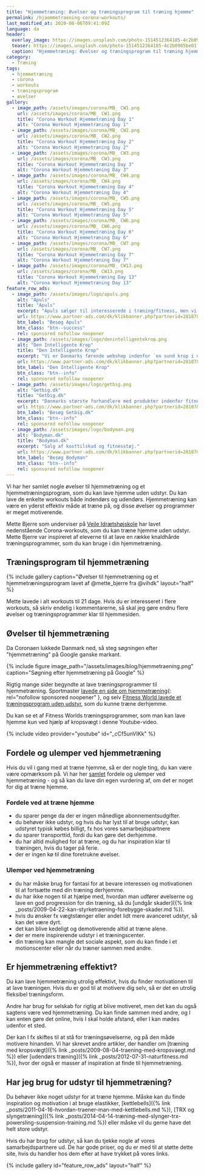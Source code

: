 ```yaml
---
title: "Hjemmetræning: Øvelser og træningsprogram til træning hjemme"
permalink: /hjaemmetraening-corona-workouts/
last_modified_at: 2020-08-06T09:41:09Z
language: da
header:
  overlay_image: https://images.unsplash.com/photo-1514512364185-4c2b0985be01?ixlib=rb-1.2.1&ixid=eyJhcHBfaWQiOjEyMDd9&auto=format&fit=crop&w=1951&q=80
  teaser: https://images.unsplash.com/photo-1514512364185-4c2b0985be01?ixlib=rb-1.2.1&ixid=eyJhcHBfaWQiOjEyMDd9&auto=format&fit=crop&w=400&q=80
  caption: "Hjemmetræning: Øvelser og træningsprogram til træning hjemme"
category:
  - Træning
tags:
  - hjemmetræning
  - corona
  - workouts
  - træningsprogram
  - øvelser
gallery:
  - image_path: /assets/images/corona/MB_ CW1.png
    url: /assets/images/corona/MB_ CW1.png
    title: "Corona Workout Hjemmetræning Day 1"
    alt: "Corona Workout Hjemmetræning Day 1"
  - image_path: /assets/images/corona/MB_ CW2.png
    url: /assets/images/corona/MB_ CW2.png
    title: "Corona Workout Hjemmetræning Day 2"
    alt: "Corona Workout Hjemmetræning Day 2"
  - image_path: /assets/images/corona/MB_ CW3.png
    url: /assets/images/corona/MB_ CW3.png
    title: "Corona Workout Hjemmetræning Day 3"
    alt: "Corona Workout Hjemmetræning Day 3"
  - image_path: /assets/images/corona/MB_ CW4.png
    url: /assets/images/corona/MB_ CW4.png
    title: "Corona Workout Hjemmetræning Day 4"
    alt: "Corona Workout Hjemmetræning Day 4"
  - image_path: /assets/images/corona/MB_ CW5.png
    url: /assets/images/corona/MB_ CW5.png
    title: "Corona Workout Hjemmetræning Day 5"
    alt: "Corona Workout Hjemmetræning Day 5"
  - image_path: /assets/images/corona/MB_ CW6.png
    url: /assets/images/corona/MB_ CW6.png
    title: "Corona Workout Hjemmetræning Day 6"
    alt: "Corona Workout Hjemmetræning Day 6"
  - image_path: /assets/images/corona/MB_ CW7.png
    url: /assets/images/corona/MB_ CW7.png
    title: "Corona Workout Hjemmetræning Day 7"
    alt: "Corona Workout Hjemmetræning Day 7"
  - image_path: /assets/images/corona/MB_ CW13.png
    url: /assets/images/corona/MB_ CW13.png
    title: "Corona Workout Hjemmetræning Day 13"
    alt: "Corona Workout Hjemmetræning Day 13"
feature_row_ads:
  - image_path: /assets/images/logo/apuls.png
    alt: "Apuls"
    title: "Apuls"
    excerpt: "Apuls sælger til interesserede i træning/fitness, men vi har også et stort udvalg indenfor vinter, sport, pleje, vand, wellness, kosttilskud m.v."
    url: https://www.partner-ads.com/dk/klikbanner.php?partnerid=28187&bannerid=39091
    btn_label: "Besøg Apuls"
    btn_class: "btn--success"
    rel: sponsored nofollow noopener
  - image_path: /assets/images/logo/denintelligentekrop.png
    alt: "Den Intelligente Krop"
    title: "Den Intelligente Krop"
    excerpt: "Vi er Danmarks førende webshop indenfor ´en sund krop i udvikling´. Vi har langt det meste indenfor træningsudstyr til Pilates, yoga, crossfit osv."
    url: https://www.partner-ads.com/dk/klikbanner.php?partnerid=28187&bannerid=38484
    btn_label: "Den Intelligente Krop"
    btn_class: "btn--info"
    rel: sponsored nofollow noopener
  - image_path: /assets/images/logo/getbig.png
    alt: "Getbig.dk"
    title: "Getbig.dk"
    excerpt: "Danmarks største forhandlere med produkter indenfor fitnessbranchen. Vi er kendt for gode priser og god kvalitet, og gør både i kosttilskud som proteinpulver, kreatin og weightgainer samt i fitness udstyr ex. kettlebells, håndvægte mv."
    url: https://www.partner-ads.com/dk/klikbanner.php?partnerid=28187&bannerid=21411
    btn_label: "Besøg Getbig.dk"
    btn_class: "btn--info"
    rel: sponsored nofollow noopener
  - image_path: /assets/images/logo/bodyman.png
    alt: "Bodyman.dk"
    title: "Bodyman.dk"
    excerpt: "Salg af kosttilskud og fitnesstøj."
    url: https://www.partner-ads.com/dk/klikbanner.php?partnerid=28187&bannerid=20604
    btn_label: "Besøg Bodyman"
    btn_class: "btn--info"
    rel: sponsored nofollow noopener
---
```


Vi har her samlet nogle øvelser til hjemmetræning og et hjemmetræningsprogram, som du kan lave hjemme uden udstyr. Du kan lave de enkelte workouts både indendørs og udendørs. Hjemmetræning kan være en yderst effektiv måde at træne på, og disse øvelser og programmer er meget motiverende.

Mette Bjerre som underviser på [Vejle Idrætshøjskole](https://www.vih.dk) har lavet nedenstående Corona-workouts, som du kan træne hjemme uden udstyr. Mette Bjerre var inspireret af eleverne til at lave en række knaldhårde træningsprogrammer, som du kan bruge i din hjemmetræning.

## Træningsprogram til hjemmetræning

{% include gallery caption="Øvelser til hjemmetræning og et hjemmetræningsprogram lavet af @mette_bjerre fra @vihdk" layout="half" %}

Mette lavede i alt workouts til 21 dage. Hvis du er interesseret i flere workouts, så skriv endelig i kommentarerne, så skal jeg gøre endnu flere øvelser og træningsprogrammer klar til hjemmesiden.

## Øvelser til hjemmetræning

Da Coronaen lukkede Danmark ned, så steg søgningen efter "hjemmetræning" på Google ganske markant.

{% include figure image_path="/assets/images/blog/hjemmetraening.png" caption="Søgning efter hjemmetræning på Google" %}

Rigtig mange sider begyndte at lave træningsprogrammer til hjemmetræning. Sportmaster [lavede en side om hjemmetræning](https://track.adtraction.com/t/t?a=1124622406&as=1484571907&t=2&tk=1&url=https://sportmaster.dk/inspiration/hjemmetraening){: rel="nofollow sponsored noopener" }, og selv [Fitness World lavede et træningsprogram uden udstyr](https://www.fitnessworld.com/dk2/fw-online/traeningsprogrammer/7-minutters-traeningsprogram), som du kunne træne derhjemme.

Du kan se et af Fitness Worlds træningsprogrammer, som man kan lave hjemme kun ved hjælp af kropsvægt i denne Youtube-video.

{% include video provider="youtube" id="_cCf5unVIKk" %}

## Fordele og ulemper ved hjemmetræning

Hvis du vil i gang med at træne hjemme, så er der nogle ting, du kan være være opmærksom på. Vi har her [samlet](https://mit-traeningsprogram.dk/hjemmetraening-kom-i-form-derhjemme/) fordele og ulemper ved hjemmetræning - og så kan du lave din egen vurdering af, om det er noget for dig at træne hjemme.

### Fordele ved at træne hjemme

- du sparer penge da der er ingen månedlige abonnementsudgifter.
- du behøver ikke udstyr, og hvis du har lyst til at bruge udstyr, kan udstyret typisk købes billigt, fx hos vores samarbejdspartnere
- du sparer transporttid, fordi du kan gøre det derhjemme.
- du har altid mulighed for at træne, og du har inspiration klar til træningen, hvis du tager på ferie.
- der er ingen kø til dine foretrukne øvelser.

### Ulemper ved hjemmetræning

- du har måske brug for fantasi for at bevare interessen og motivationen til at fortsætte med din træning derhjemme.
- du har ikke nogen til at hjælpe med, hvordan man udfører øvelserne og lave en god progression for din træning, så du [undgår skader]({% link _posts/2009-04-22-kan-styrketraening-forebygge-skader.md %}).
- hvis du ønsker fx vægtstænger eller andet lidt mere avanceret udstyr, så kan det være dyrt.
- det kan blive kedeligt og demotiverende altid at træne alene.
- der er mere inspirerende udstyr i et træningscenter.
- din træning kan mangle det sociale aspekt, som du kan finde i et motionscenter eller når du træner sammen med andre.

## Er hjemmetræning effektivt?

Du kan lave hjemmetræning utrolig effektivt, hvis du finder motivationen til at lave træningen. Hvis du er god til at motivere dig selv, så er det en utrolig fleksibel træningsform.

Andre har brug for selskab for rigtig at blive motiveret, men det kan du også sagtens være ved hjemmetræning. Du kan finde sammen med andre, og I kan enten gøre det online, hvis I skal holde afstand, eller I kan mødes udenfor et sted.

Der kan I fx skiftes til at stå for træningsøvelserne, og på den måde motivere hinanden. Vi har skrevet andre artikler, der handler om [træning med kropsvægt]({% link _posts/2009-08-04-traening-med-kropsvaegt.md %}) eller [udendørs træning]({% link _posts/2012-07-31-naturfitness.md %}), hvor der også er masser af inspiration at finde til hjemmetræning.

## Har jeg brug for udstyr til hjemmetræning?

Du behøver ikke noget udstyr for at træne hjemme. Måske kan du finde inspiration og motivation i at bruge elastikker, [kettlebells]({% link _posts/2011-04-16-hvordan-traener-man-med-kettlebells.md %}), [TRX og slyngetræning]({% link _posts/2014-04-14-træning-med-slynger-trx-powersling-suspension-training.md %}) eller måske vil du gerne have det helt store udstyr.

Hvis du har brug for udstyr, så kan du tjekke nogle af vores samarbejdspartnere ud. De har gode priser, og du er med til at støtte dette site, hvis du handler hos dem efter at have trykket på vores links.

{% include gallery id="feature_row_ads" layout="half" %}
